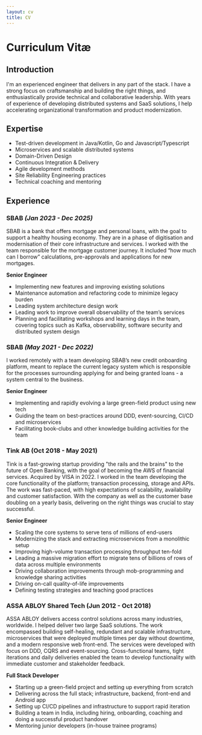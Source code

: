 ```yaml
---
layout: cv
title: CV
---
```


# Curriculum Vitæ

## Introduction
I'm an experienced engineer that delivers in any part of the stack. I have a strong focus on craftsmanship and building the right things, and enthusiastically provide technical and collaborative leadership. With years of experience of developing distributed systems and SaaS solutions, I help accelerating organizational transformation and product modernization.

## Expertise
* Test-driven development in Java/Kotlin, Go and Javascript/Typescript
* Microservices and scalable distributed systems
* Domain-Driven Design
* Continuous Integration & Delivery
* Agile development methods
* Site Reliability Engineering practices
* Technical coaching and mentoring

## Experience

### SBAB _(Jan 2023 - Dec 2025)_

SBAB is a bank that offers mortgage and personal loans, with the goal to support a healthy housing economy. They are in a phase of digitisation and modernisation of their core infrastructure and services.
I worked with the team responsible for the mortgage customer journey. It included “how much can I borrow” calculations, pre-approvals and applications for new mortgages.

**Senior Engineer**
* Implementing new features and improving existing solutions
* Maintenance automation and refactoring code to minimize legacy burden
* Leading system architecture design work
* Leading work to improve overall observability of the team’s services
* Planning and facilitating workshops and learning days in the team, covering topics such as Kafka, observability, software security and distributed system design

### SBAB _(May 2021 - Dec 2022)_
I worked remotely with a team developing SBAB’s new credit onboarding platform, meant to replace the current legacy system which is responsible for the processes surrounding applying for and being granted loans - a system central to the business.

**Senior Engineer**
* Implementing and rapidly evolving a large green-field product using new tech
* Guiding the team on best-practices around DDD, event-sourcing, CI/CD and microservices
* Facilitating book-clubs and other knowledge building activities for the team

### Tink AB (Oct 2018 - May 2021)
Tink is a fast-growing startup providing "the rails and the brains" to the future of Open Banking, with the goal of becoming the AWS of financial services. Acquired by VISA in 2022.
I worked in the team developing the core functionality of the platform; transaction processing, storage and APIs. The work was fast-paced, with high expectations of scalability, availability and customer satisfaction. With the company as well as the customer base doubling on a yearly basis, delivering on the right things was crucial to stay successful.

**Senior Engineer**
* Scaling the core systems to serve tens of millions of end-users
* Modernizing the stack and extracting microservices from a monolithic setup
* Improving high-volume transaction processing throughput ten-fold
* Leading a massive migration effort to migrate tens of billions of rows of data across multiple environments
* Driving collaboration improvements through mob-programming and knowledge sharing activities
* Driving on-call quality-of-life improvements
* Defining testing strategies and teaching good practices

### ASSA ABLOY Shared Tech (Jun 2012 - Oct 2018)
ASSA ABLOY delivers access control solutions across many industries, worldwide.
I helped deliver two large SaaS solutions. The work encompassed building self-healing, redundant and scalable infrastructure, microservices that were deployed multiple times per day without downtime, and a modern responsive web front-end. The services were developed with focus on DDD, CQRS and event-sourcing. Cross-functional teams, tight iterations and daily deliveries enabled the team to develop functionality with immediate customer and stakeholder feedback.

**Full Stack Developer**
* Starting up a green-field project and setting up everything from scratch
* Delivering across the full stack; infrastructure, backend, front-end and Android app
* Setting up CI/CD pipelines and infrastructure to support rapid iteration
* Building a team in India, including hiring, onboarding, coaching and doing a successful product handover
* Mentoring junior developers (in-house trainee programs)
